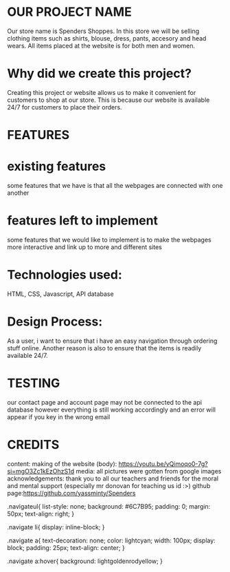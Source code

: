 # OUR PROJECT NAME
Our store name is Spenders Shoppes. In this store we will be selling clothing items such as shirts, blouse, dress, pants, accesory and head wears. All items placed at the website is for both men and women. 

# Why did we create this project?
Creating this project or website allows us to make it convenient for customers to shop at our store. This is because our website is available 24/7 for customers to place their orders. 

# FEATURES
# existing features
some features that we have is that all the webpages are connected with one another
# features left to implement
some features that we would like to implement is to make the webpages more interactive and link up to more and different sites

# Technologies used:
HTML, CSS, Javascript, API database

# Design Process:
As a user, i want to ensure that i have an easy navigation through ordering stuff online. Another reason is also to ensure that the items is readily available 24/7. 

# TESTING
our contact page and account page may not be connected to the api database however everything is still working accordingly and an error will appear if you key in the wrong email

# CREDITS
content: making of the website (body): https://youtu.be/yQimoqo0-7g?si=mgO3Zc1kEzOhzS1d
media: all pictures were gotten from google images
acknowledgements: thank you to all our teachers and friends for the moral and mental support (especially mr donovan for teaching us id :>) github page:https://github.com/yassminty/Spenders


.navigateul{
    list-style: none;
    background: #6C7B95;
    padding: 0;
    margin: 50px;
    text-align: right;
}

.navigate li{
    display: inline-block;
}

.navigate a{
    text-decoration: none;
    color: lightcyan;
    width: 100px;
    display: block;
    padding: 25px;
    text-align: center;
}

.navigate a:hover{
    background: lightgoldenrodyellow;
}
